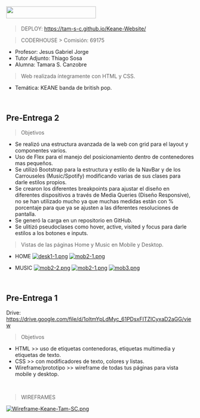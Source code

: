 <h1><img src="https://img.shields.io/badge/CURSO-DESARROLLO WEB-32286E?logo=null&logoColor=black&style=flat" width="240" height="32"/></h1>

> DEPLOY: https://tam-s-c.github.io/Keane-Website/

> CODERHOUSE > Comisión: 69175

* Profesor: Jesus Gabriel Jorge
* Tutor Adjunto: Thiago Sosa
* Alumna: Tamara S. Canzobre

> Web realizada íntegramente con HTML y CSS.

* Temática: KEANE banda de british pop.


<br>
<h2>Pre-Entrega 2</h2>

> Objetivos
- Se realizó una estructura avanzada de la web con grid para el layout y componentes varios.
- Uso de Flex para el manejo del posicionamiento dentro de contenedores mas pequeños.
- Se utilizó Bootstrap para la estructura y estilo de la NavBar y de los Carrouseles (Music/Spotify) modificando varias de sus clases para darle estilos propios.
- Se crearon los diferentes breakpoints para ajustar el diseño en diferentes dispositivos a través de Media Queries (Diseño Responsive), no se han utilizado mucho ya que muchas medidas están con % porcentaje para que ya se ajusten a las diferentes resoluciones de pantalla.
- Se generó la carga en un repositorio en GitHub.
- Se ulitizó pseudoclases como hover, active, visited y focus para darle estilos a los botones e inputs.


> Vistas de las páginas Home y Music en Mobile y Desktop.

- HOME
[![desk1-1.png](https://i.postimg.cc/zfKLqSG5/desk1-1.png)](https://postimg.cc/rdyyJ44Y)
[![mob2-1.png](https://i.postimg.cc/kgV6pdr2/mob2-1.png)](https://postimg.cc/0zsyzFyv)

- MUSIC
[![mob2-2.png](https://i.postimg.cc/pLghN1xq/mob2-2.png)](https://postimg.cc/ZWxKpHWd)
[![mob2-1.png](https://i.postimg.cc/kgV6pdr2/mob2-1.png)](https://postimg.cc/0zsyzFyv)
[![mob3.png](https://i.postimg.cc/wvz1My1N/mob3.png)](https://postimg.cc/rdhVYpCy)

<br>
<h2>Pre-Entrega 1</h2>

Drive: https://drive.google.com/file/d/1oltmYpLdMyc_61PDsxFITZlCyxaD2aGG/view

> Objetivos
- HTML >> uso de etiquetas contenedoras, etiquetas multimedia y etiquetas de texto.
- CSS  >> con modificadores de texto, colores y listas.
- Wireframe/prototipo >> wireframe de todas tus páginas para vista mobile y desktop.

<br>

> WIREFRAMES

[![Wireframe-Keane-Tam-SC.png](https://i.postimg.cc/k4pwS35y/Wireframe-Keane-Tam-SC.png)](https://postimg.cc/WF0MRygD)




